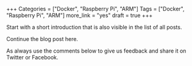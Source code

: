+++
Categories = ["Docker", "Raspberry Pi", "ARM"]
Tags = ["Docker", "Raspberry Pi", "ARM"]
more_link = "yes"
draft = true
+++

Start with a short introduction that is also visible in the list of all posts.

<!--more-->

Continue the blog post here.

As always use the comments below to give us feedback and share it on Twitter or Facebook.
